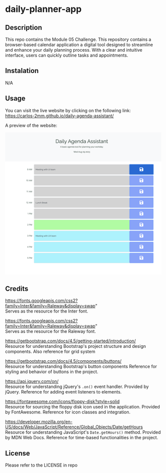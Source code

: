 # daily-planner-app

## Description
This repo contains the Module 05 Challenge. This repository contains a browser-based calendar application a digital tool designed to streamline and enhance your daily planning process. With a clear and intuitive interface, users can quickly outline tasks and appointments.

## Instalation
N/A

## Usage
You can visit the live website by clicking on the following link:
<br>https://carlos-2mm.github.io/daily-agenda-assistant/

A preview of the website:

![Screenshot](./assets/img/daily-agenda-assistant.png)

## Credits

https://fonts.googleapis.com/css2?family=Inter&family=Raleway&display=swap"
<br>Serves as the resource for the Inter font.

https://fonts.googleapis.com/css2?family=Inter&family=Raleway&display=swap"
<br>Serves as the resource for the Raleway font.

https://getbootstrap.com/docs/4.5/getting-started/introduction/
<br>Resource for understanding Bootstrap's project structure and design components. Also reference for grid system

https://getbootstrap.com/docs/4.5/components/buttons/
<br>Resource for understanding Bootstrap's button components Reference for styling and behavior of buttons in the project.

https://api.jquery.com/on/
<br>Resource for understanding jQuery's `.on()` event handler. Provided by jQuery. Reference for adding event listeners to elements.

https://fontawesome.com/icons/floppy-disk?style=solid
<br>Resource for sourcing the floppy disk icon used in the application. Provided by FontAwesome. Reference for icon classes and integration.

https://developer.mozilla.org/en-US/docs/Web/JavaScript/Reference/Global_Objects/Date/getHours
<br>Resource for understanding JavaScript's `Date.getHours()` method. Provided by MDN Web Docs. Reference for time-based functionalities in the project.

## License

Please refer to the LICENSE in repo
